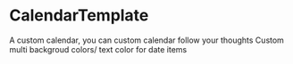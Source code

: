 # CalendarTemplate
A custom calendar, you can custom calendar follow  your thoughts
Custom multi backgroud colors/ text color for date items
